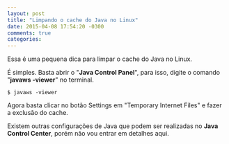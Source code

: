 ```yaml
---
layout: post
title: "Limpando o cache do Java no Linux"
date: 2015-04-08 17:54:20 -0300
comments: true
categories:
---
```

Essa é uma pequena dica para limpar o cache do Java no Linux. 

É simples. Basta abrir o "**Java Control Panel**", para isso, digite o comando "**javaws -viewer**" no terminal.

    $ javaws -viewer


Agora basta clicar no botão Settings em "Temporary Internet Files" e fazer a exclusão do cache.

Existem outras configurações de Java que podem ser realizadas no **Java Control Center**, porém não vou entrar em detalhes aqui.
